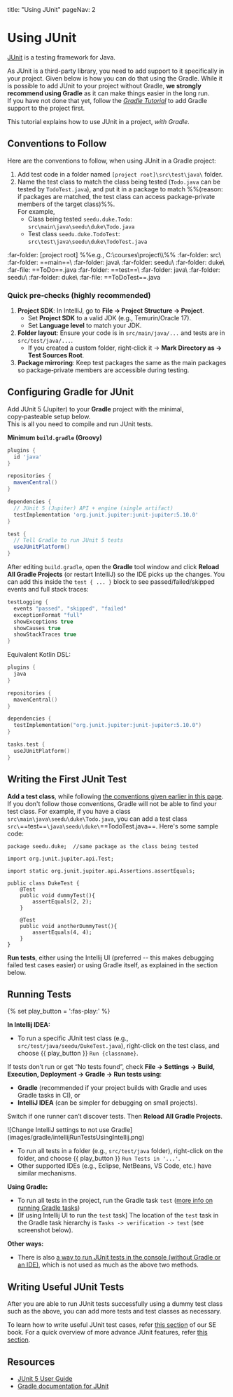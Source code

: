 <frontmatter>
  title: "Using JUnit"
  pageNav: 2
</frontmatter>

# Using JUnit

<div class="lead">

[JUnit](https://junit.org/junit5/) is a testing framework for Java.
</div>

<div id="junit-use-gradle">

As JUnit is a third-party library, you need to add support to it specifically in your project. Given below is how you can do that using the <tooltip content="a build tool and a dependency management tool">Gradle</tooltip>. While it is possible to add JUnit to your project without Gradle, **we strongly recommend using Gradle** as it can make things easier in the long run.<br>
If you have not done that yet, follow the [_Gradle Tutorial_](gradle.html) to add Gradle support to the project first.
</div>

This tutorial explains how to use JUnit in a project, _with Gradle_.

<!-- ======================================================== -->


<div id="junit-conventions">

## Conventions to Follow

Here are the conventions to follow, when using JUnit in a Gradle project:

1. Add test code in a folder named `[project root]\src\test\java\` folder.
1. Name the test class to match the class being tested (`Todo.java` can be tested by `TodoTest.java`), and put it in a package to match %%(reason: if packages are matched, the test class can access package-private members of the target class)%%.<br>
   For example,
   * Class being tested `seedu.duke.Todo`: `src\main\java\seedu\duke\Todo.java`
   * Test class `seedu.duke.TodoTest`: `src\test\java\seedu\duke\TodoTest.java`

<div class="indented-level2">

<tree>
:far-folder: [project root] %%e.g., C:\courses\project\\%%
  :far-folder: src\
    :far-folder: ==main==\
      :far-folder: java\
        :far-folder: seedu\
          :far-folder: duke\
            :far-file: ==ToDo==.java
    :far-folder: ==test==\
      :far-folder: java\
        :far-folder: seedu\
          :far-folder: duke\
            :far-file: ==ToDoTest==.java
</tree>
<br>
</div>
</div>

<!-- ======================================================== -->


<div id="add-junit-to-gradle">

<box type="info" seamless>

### Quick pre‑checks (highly recommended)

1. **Project SDK**: In IntelliJ, go to **File → Project Structure → Project**.  
   - Set **Project SDK** to a valid JDK (e.g., Temurin/Oracle 17).  
   - Set **Language level** to match your JDK.
2. **Folder layout**: Ensure your code is in `src/main/java/...` and tests are in `src/test/java/...`.  
   - If you created a custom folder, right‑click it → **Mark Directory as → Test Sources Root**.
3. **Package mirroring**: Keep test packages the same as the main packages so package‑private members are accessible during testing.
</box>


<div id="add-junit-to-gradle">

## Configuring Gradle for JUnit

Add JUnit 5 (Jupiter) to your **Gradle** project with the minimal, copy‑pasteable setup below.  
This is all you need to compile and run JUnit tests.

**Minimum `build.gradle` (Groovy)**

```groovy {heading="build.gradle"}
plugins {
  id 'java'
}

repositories {
  mavenCentral()
}

dependencies {
  // JUnit 5 (Jupiter) API + engine (single artifact)
  testImplementation 'org.junit.jupiter:junit-jupiter:5.10.0'
}

test {
  // Tell Gradle to run JUnit 5 tests
  useJUnitPlatform()
}
```

<box type="tip" seamless> After editing <code>build.gradle</code>, open the 
**Gradle** tool window and click  **Reload All Gradle Projects** (or restart IntelliJ) so the IDE picks up the changes. </box> <panel header="Optional: more verbose test output" peek no-close no-switch> You can add this inside the <code>test { ... }</code> block to see passed/failed/skipped events and full stack traces:

```groovy
testLogging {
  events "passed", "skipped", "failed"
  exceptionFormat "full"
  showExceptions true
  showCauses true
  showStackTraces true
}
```

</panel> <panel header="Using Kotlin DSL? (build.gradle.kts)" peek no-close no-switch> Equivalent Kotlin DSL:
```kotlin
plugins {
  java
}

repositories {
  mavenCentral()
}

dependencies {
  testImplementation("org.junit.jupiter:junit-jupiter:5.10.0")
}

tasks.test {
  useJUnitPlatform()
}

```
</panel> </div> 

<!-- ======================================================== -->

<div id="first-unit-test">

## Writing the First JUnit Test

**Add a test class**, while following [the conventions given earlier in this page](#conventions-to-follow). If you don't follow those conventions, Gradle will not be able to find your test class. For example, if you have a class `src\main\java\seedu\duke\Todo.java`, you can add a test class `src\`==test==`\java\seedu\duke\`==TodoTest.java==. Here's some sample code:

```java{.line-numbers highlight-lines="8,13", heading="src\test\java\seedu\duke\TodoTest.java"}
package seedu.duke;  //same package as the class being tested

import org.junit.jupiter.api.Test;

import static org.junit.jupiter.api.Assertions.assertEquals;

public class DukeTest {
    @Test
    public void dummyTest(){
        assertEquals(2, 2);
    }

    @Test
    public void anotherDummyTest(){
        assertEquals(4, 4);
    }
}
```

</div>

**Run tests**, either using the Intellij UI (preferred -- this makes debugging failed test cases easier) or using Gradle itself, as explained in the section below.

<!-- ======================================================== -->

## Running Tests

{% set play_button = '<span class="text-success">:fas-play:</span>' %}

****In Intellij IDEA:****

* To run a specific JUnit test class (e.g., `src/test/java/seedu/DukeTest.java`), right-click on the test class, and choose {{ play_button }} `Run {classname}`.

<box type="tip" seamless>

If tests don’t run or get “No tests found”, check **File → Settings → Build, Execution, Deployment → Gradle → Run tests using**:

- **Gradle** (recommended if your project builds with Gradle and uses Gradle tasks in CI), or  
- **IntelliJ IDEA** (can be simpler for debugging on small projects).

Switch if one runner can’t discover tests. Then **Reload All Gradle Projects**.

<panel header="Expand to see screenshot ..." peek no-close no-switch>
![Change IntelliJ settings to not use Gradle](images/gradle/intellijRunTestsUsingIntellij.png)
</panel>
</box>


* To run all tests in a folder (e.g., `src/test/java` folder), right-click on the folder, and choose {{ play_button }} `Run Tests in '...'`.
* Other supported IDEs (e.g., Eclipse, NetBeans, VS Code, etc.) have similar mechanisms.

****Using Gradle:****

* To run all tests in the project, run the Gradle task `test` ([more info on running Gradle tasks](gradle.md#running-gradle-tasks))
* [If using Intellij UI to run the `test` task] The location of the `test` task in the Gradle task hierarchy is `Tasks -> verification -> test` (see screenshot below).<br>
    <pic src="images/junit/gradleTaskHierarchy.png" />

<div id="other-ways-of-running-tests">

****Other ways:****

* There is also [a way to run JUnit tests in the console (without Gradle or an IDE)](https://junit.org/junit5/docs/current/user-guide/#running-tests-console-launcher), which is not used as much as the above two methods.

</div>

<!-- ======================================================== -->

<div id="useful-test-cases">

## Writing Useful JUnit Tests

After you are able to run JUnit tests successfully using a dummy test class such as the above, you can add more tests and test classes as necessary.

To learn how to write useful JUnit test cases, refer [this section](https://se-education.org/se-book/cppToJava/junit/basic/index.html) of our SE book. For a quick overview of more advance JUnit features, refer [this section](https://se-education.org/se-book/cppToJava/junit/intermediate/index.html).

</div>

<!-- ======================================================== -->

## Resources

* [JUnit 5 User Guide](https://junit.org/junit5/docs/current/user-guide/)
* [Gradle documentation for JUnit](https://docs.gradle.org/current/userguide/java_testing.html#using_junit5)
